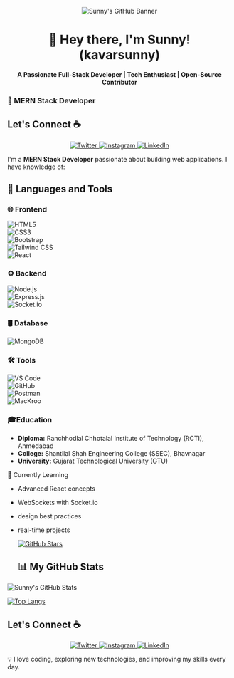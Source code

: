


<!-- Banner Section -->
<p align="center">
  <img src="https://your-banner-link-here.com" alt="Sunny's GitHub Banner">
</p>

<h1 align="center">👋 Hey there, I'm Sunny! (kavarsunny)</h1>
<p align="center">
  <b>A Passionate Full-Stack Developer | Tech Enthusiast | Open-Source Contributor</b>
</p>

### 🚀 MERN Stack Developer 

## Let's Connect ☕  

<p align="center">
  <a href="https://x.com/Sunny_patel_51?t=H78rDAzewsX1P1UmPQciBQ&s=09" target="_blank">
    <img src="https://img.shields.io/badge/Twitter-1DA1F2?style=for-the-badge&logo=twitter&logoColor=white" alt="Twitter" />
  </a>
  <a href="https://www.instagram.com/i_am_sunny_patel?igsh=amI0MTZ2b2g3MWdy" target="_blank">
    <img src="https://img.shields.io/badge/Instagram-E4405F?style=for-the-badge&logo=instagram&logoColor=white" alt="Instagram" />
  </a>
  <a href="https://www.linkedin.com/in/sunny-kavar-763716353?utm_source=share&utm_campaign=share_via&utm_content=profile&utm_medium=android_app" target="_blank">
    <img src="https://img.shields.io/badge/LinkedIn-0077B5?style=for-the-badge&logo=linkedin&logoColor=white" alt="LinkedIn" />
  </a>
</p>






I'm a **MERN Stack Developer** passionate about building web applications. I have knowledge of:  

## 🚀 Languages and Tools  

### 🌐 Frontend  
![HTML5](https://img.shields.io/badge/HTML5-E34F26?style=for-the-badge&logo=html5&logoColor=white)  
![CSS3](https://img.shields.io/badge/CSS3-1572B6?style=for-the-badge&logo=css3&logoColor=white)  
![Bootstrap](https://img.shields.io/badge/Bootstrap-563D7C?style=for-the-badge&logo=bootstrap&logoColor=white)  
![Tailwind CSS](https://img.shields.io/badge/TailwindCSS-38B2AC?style=for-the-badge&logo=tailwind-css&logoColor=white)  
![React](https://img.shields.io/badge/React-20232A?style=for-the-badge&logo=react&logoColor=61DAFB)  

### ⚙️ Backend  
![Node.js](https://img.shields.io/badge/Node.js-43853D?style=for-the-badge&logo=node.js&logoColor=white)  
![Express.js](https://img.shields.io/badge/Express.js-404D59?style=for-the-badge&logo=express&logoColor=white)  
![Socket.io](https://img.shields.io/badge/Socket.io-010101?style=for-the-badge&logo=socket.io&logoColor=white)  

### 🛢️ Database  
![MongoDB](https://img.shields.io/badge/MongoDB-47A248?style=for-the-badge&logo=mongodb&logoColor=white)  

### 🛠️ Tools  
![VS Code](https://img.shields.io/badge/VS%20Code-007ACC?style=for-the-badge&logo=visual-studio-code&logoColor=white)  
![GitHub](https://img.shields.io/badge/GitHub-181717?style=for-the-badge&logo=github&logoColor=white)  
![Postman](https://img.shields.io/badge/Postman-FF6C37?style=for-the-badge&logo=postman&logoColor=white)  
![MacKroo](https://img.shields.io/badge/Mackroo-000000?style=for-the-badge)  


  ### 🎓Education  
- **Diploma:** Ranchhodlal Chhotalal Institute of Technology (RCTI), Ahmedabad 
- **College:** Shantilal Shah Engineering College (SSEC), Bhavnagar  
- **University:** Gujarat Technological University (GTU) 

 🌱 Currently Learning  
- Advanced React concepts  
- WebSockets with Socket.io  
- design best practices
- real-time projects

  [![GitHub Stars](https://img.shields.io/github/stars/kavarsunny/kavarsunny?style=for-the-badge)](https://github.com/kavarsunny/kavarsunny/stargazers)

  ## 📊 My GitHub Stats  

![Sunny's GitHub Stats](https://github-readme-stats.vercel.app/api?username=kavarsunny&show_icons=true&theme=dark&count_private=true)  


[![Top Langs](https://github-readme-stats.vercel.app/api/top-langs/?username=kavarsunny&layout=compact&theme=dark)](https://github.com/anuraghazra/github-readme-stats)

## Let's Connect ☕  

<p align="center">
  <a href="https://x.com/Sunny_patel_51?t=H78rDAzewsX1P1UmPQciBQ&s=09" target="_blank">
    <img src="https://img.shields.io/badge/Twitter-1DA1F2?style=for-the-badge&logo=twitter&logoColor=white" alt="Twitter" />
  </a>
  <a href="https://www.instagram.com/i_am_sunny_patel?igsh=amI0MTZ2b2g3MWdy" target="_blank">
    <img src="https://img.shields.io/badge/Instagram-E4405F?style=for-the-badge&logo=instagram&logoColor=white" alt="Instagram" />
  </a>
  <a href="https://www.linkedin.com/in/sunny-kavar-763716353?utm_source=share&utm_campaign=share_via&utm_content=profile&utm_medium=android_app" target="_blank">
    <img src="https://img.shields.io/badge/LinkedIn-0077B5?style=for-the-badge&logo=linkedin&logoColor=white" alt="LinkedIn" />
  </a>
</p>

💡 I love coding, exploring new technologies, and improving my skills every day.  


  



